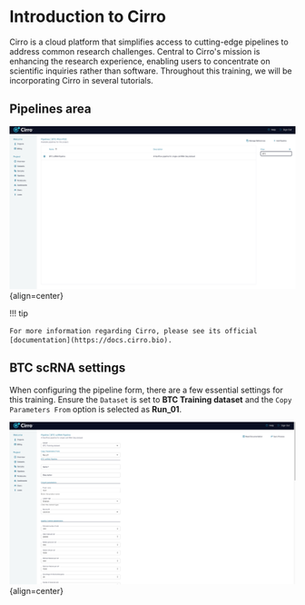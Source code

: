 # Introduction to Cirro

Cirro is a cloud platform that simplifies access to cutting-edge pipelines to address common research challenges. Central to Cirro's mission is enhancing the research experience, enabling users to concentrate on scientific inquiries rather than software. Throughout this training, we will be incorporating Cirro in several tutorials.

## Pipelines area

![Image caption](figures/ciro-interface-step1.png){align=center}


!!! tip

    For more information regarding Cirro, please see its official [documentation](https://docs.cirro.bio).

## BTC scRNA settings

When configuring the pipeline form, there are a few essential settings for this training. Ensure the `Dataset` is set to **BTC Training dataset** and the `Copy Parameters From` option is selected as **Run_01**.

![Image caption](figures/ciro-interface-step2.png){align=center}
